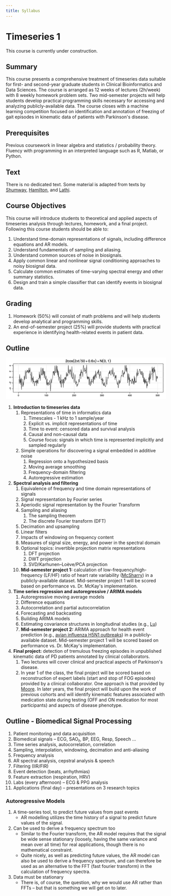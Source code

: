 ```yaml
---
title: Syllabus
---
```


# Timeseries 1
This course is currently under construction.

## Summary
This course presents a comprehensive treatment of timeseries data suitable for first- and second-year graduate students in Clinical Bioinformatics and Data Sciences.
The course is arranged as 12 weeks of lectures (2h/week) with 8 weekly homework problem sets.
Two mid-semester projects will help students develop practical programming skills necessary for accessing and analyzing publicly-available data.
The course closes with a machine learning competition focused on identification and annotation of freezing of gait episodes in kinematic data of patients with Parkinson's disease.

## Prerequisites
Previous coursework in linear algebra and statistics / probability theory.
Fluency with programming in an interpreted language such as R, Matlab, or Python.

## Text
There is no dedicated text. Some material is adapted from texts by [Shumway](reference/Shumway.pdf), [Hamilton](reference/Hamilton.pdf), and [Lathi](reference/Lathi.pdf).

## Course Objectives
This course will introduce students to theoretical and applied aspects of timeseries analysis through lectures, homework, and a final project.
Following this course students should be able to: 
1. Understand time-domain representations of signals, including difference equations and AR models.
1. Understand fundamentals of sampling and aliasing.
1. Understand common sources of noise in biosignals.
1. Apply common linear and nonlinear signal conditioning approaches to noisy biosignal data.
1. Calculate common estimates of time-varying spectral energy and other summary statistics.
1. Design and train a simple classifier that can identify events in biosignal data.

## Grading
1. Homework (50%) will consist of math problems and will help students develop analytical and programming skills.
1. An end-of-semester project (25%) will provide students with practical experience in identifying health-related events in patient data. 

## Outline

![](images/noisyCosine.png)

1. __Introduction to timeseries data__
    1. Representations of time in informatics data
        1. Timescales - 1 kHz to 1 sample/year
        1. Explicit vs. implicit representations of time
        1. Time to event: censored data and survival analysis
        1. Causal and non-causal data
        1. Course focus: signals in which time is represented implicitly and sampled regularly
    1. Simple operations for discovering a signal embedded in additive noise
        1. Regression onto a hypothesized basis
        1. Moving average smoothing
        1. Frequency-domain filtering
        1. Autoregressive estimation
1. __Spectral analysis and filtering__
    1. Equivalence of frequency and time domain representations of signals
    1. Signal representation by Fourier series
    1. Aperiodic signal representation by the Fourier Transform
    1. Sampling and aliasing
        1. The sampling theorem
        1. The discrete Fourier transform (DFT)
    1. Decimation and upsampling
    1. Linear filters
    1. Impacts of windowing on frequency content
    1. Measures of signal size, energy, and power in the spectral domain
    1. Optional topics: invertible projection matrix representations
        1. DFT projection
        1. DWT projection
        1. SVD/Karhunen–Loève/PCA projection
    1. __Mid-semester project 1:__ calculation of low-frequency/high-frequency (LF/HF) ratio of heart rate variability ([McSharry](reference/McSharry.pdf)) in a publicly-available dataset. Mid-semester project 1 will be scored based on performance vs. Dr. McKay's implementation.
1. __Time series regression and autoregressive / ARIMA models__
    1. Autoregressive moving average models
    1. Difference equations
    1. Autocorrelation and partial autocorrelation
    1. Forecasting and backcasting
    1. Building ARIMA models
    1. Estimating covariance structures in longitudinal studies (e.g., [Lu](reference/Lu.pdf))
    1. __Mid-semester project 2:__ ARIMA approach for health event prediction (e.g., [avian influenza H5N1 outbreaks](reference/Kane.pdf)) in a publicly-available dataset. Mid-semester project 1 will be scored based on performance vs. Dr. McKay's implementation.
1. __Final project:__ detection of tremulous freezing episodes in unpublished kinematic data of PD patients annotated by clinical collaborators.
    1. Two lectures will cover clinical and practical aspects of Parkinson's disease.
    1. In year 1 of the class, the final project will be scored based on reconstruction of expert labels (start and stop of FOG episodes) provided by a clinical collaborator. One approach is that provided by [Moore](reference/Moore.pdf). In later years, the final project will build upon the work of previous cohorts and will identify kinematic features associated with medication state during testing (OFF and ON medication for most participants) and aspects of disease phenotype.
    
## Outline - Biomedical Signal Processing
1. Patient monitoring and data acquisition
1. Biomedical signals – ECG, SAO₂, BP, EEG, Resp, Speech …
1. Time series analysis, autocorrelation, correlation
1. Sampling, interpolation, windowing, decimation and anti-aliasing
1. Frequency analysis
1. AR spectral analysis, cepstral analysis & speech 
1. Filtering (IIR/FIR)
1. Event detection (beats, arrhythmias)
1. Feature extraction (respiration, HRV)
1. Labs (every afternoon) – ECG & PPG analysis
1. Applications (final day) – presentations on 3 research topics

### Autoregressive Models
1. A time-series tool, to predict future values from past events
    * AR modelling utilizes the time history of a signal to predict future values of the signal.
1. Can be used to derive a frequency spectrum too
    * Similar to the Fourier transform, the AR model requires that the signal be wide sense stationary (loosely, having the same variance and mean over all time) for real applications, though there is no mathematical constraint.
    * Quite nicely, as well as predicting future values, the AR model can also be used to derive a frequency spectrum, and can therefore be used as an alternative to the FFT (fast fourier transform) in the calculation of frequency spectra.
1. Data must be stationary
    * There is, of course, the question, why we would use AR rather than FFTs – but that is something we will get on to later.




